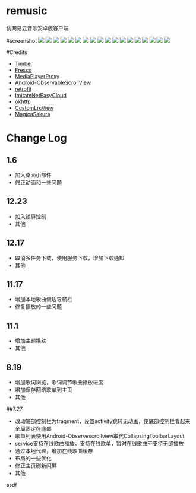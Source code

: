 # remusic
仿网易云音乐安卓版客户端

#screenshot
![](https://github.com/aa112901/remusic/blob/master/screenshot/1%20(2).png)
![](https://github.com/aa112901/remusic/blob/master/screenshot/device-2016-11-01-103226.png)
![](https://github.com/aa112901/remusic/blob/master/screenshot/1%20(3).png)
![](https://github.com/aa112901/remusic/blob/master/screenshot/device-2016-08-18-213206.png)
![](https://github.com/aa112901/remusic/blob/master/screenshot/device-2016-08-18-213321.png)
![](https://github.com/aa112901/remusic/blob/master/screenshot/1%20(5).png)
![](https://github.com/aa112901/remusic/blob/master/screenshot/1%20(6).png)
![](https://github.com/aa112901/remusic/blob/master/screenshot/1%20(7).png)
![](https://github.com/aa112901/remusic/blob/master/screenshot/1%20(9).png)
![](https://github.com/aa112901/remusic/blob/master/screenshot/1%20(10).png)
![](https://github.com/aa112901/remusic/blob/master/screenshot/device-2016-03-24-133544%20(%E5%A4%8D%E5%88%B6).png)
![](https://github.com/aa112901/remusic/blob/master/screenshot/device-2016-08-18-213609.png)
![](https://github.com/aa112901/remusic/blob/master/screenshot/play_change.png)
![](https://github.com/aa112901/remusic/blob/master/screenshot/device-2016-03-26-123242.png)
![](https://github.com/aa112901/remusic/blob/master/screenshot/device-2016-03-26-123513.png)
![](https://github.com/aa112901/remusic/blob/master/screenshot/device-2016-03-24-134324%20(%E5%A4%8D%E5%88%B6).png)
![](https://github.com/aa112901/remusic/blob/master/screenshot/locked.png)
![](https://github.com/aa112901/remusic/blob/master/screenshot/widget.png)


#Credits
- [Timber](https://github.com/naman14/Timber)
- [Fresco](https://github.com/facebook/fresco)
- [MediaPlayerProxy](https://github.com/andrewhanks/MediaPlayerProxy)
- [Android-ObservableScrollView](https://github.com/ksoichiro/Android-ObservableScrollView)
- [retrofit](https://github.com/square/retrofit)
- [ImitateNetEasyCloud](https://github.com/GiitSmile/ImitateNetEasyCloud)
- [okhttp](https://github.com/square/okhttp)
- [CustomLrcView](https://github.com/android-lili/CustomLrcView-master)
- [MagicaSakura](https://github.com/Bilibili/MagicaSakura "MagicaSakura")

# Change Log
## 1.6
- 加入桌面小部件
- 修正动画和一些问题

## 12.23
- 加入锁屏控制
- 其他

## 12.17
- 取消多任务下载，使用服务下载，增加下载通知
- 其他

## 11.17
- 增加本地歌曲侧边导航栏
- 修复播放的一些问题


## 11.1
- 增加主题换肤
- 其他

## 8.19 
- 增加歌词浏览，歌词调节歌曲播放进度
- 增加保存网络歌单到主页
- 其他
 
##7.27
- 改动底部控制栏为fragment，设置activity跳转无动画，使底部控制栏看起来全局固定在底部
- 歌单列表使用Android-Observescrollview取代CollapsingToolbarLayout
- service支持在线歌曲播放，支持在线歌单，暂时在线歌曲不支持无缝播放
- 通过本地代理，增加在线歌曲缓存
- 布局的一些优化
- 修正主页刷新闪屏
- 其他

asdf